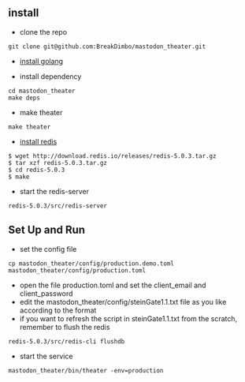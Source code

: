 ## install
* clone the repo
```
git clone git@github.com:BreakDimbo/mastodon_theater.git
```

* [install golang](https://golang.org/doc/install)

* install dependency
```
cd mastodon_theater
make deps
```

* make theater
```
make theater
```

* [install redis](https://redis.io/download)
```
$ wget http://download.redis.io/releases/redis-5.0.3.tar.gz
$ tar xzf redis-5.0.3.tar.gz
$ cd redis-5.0.3
$ make
```
* start the redis-server
```
redis-5.0.3/src/redis-server
```

## Set Up and Run

* set the config file
```
cp mastodon_theater/config/production.demo.toml mastodon_theater/config/production.toml
```
* open the file production.toml and set the client_email and client_password
* edit the mastodon_theater/config/steinGate1.1.txt file as you like according to the format
* if you want to refresh the script in steinGate1.1.txt from the scratch, remember to flush the redis
```
redis-5.0.3/src/redis-cli flushdb
```

* start the service
```
mastodon_theater/bin/theater -env=production
```


